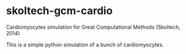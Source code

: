 skoltech-gcm-cardio
===================

Cardiomyocytes simulation for Great Computational Methods (Skoltech, 2014)

This is a simple python simulation of a bunch of cardiomyocytes.

